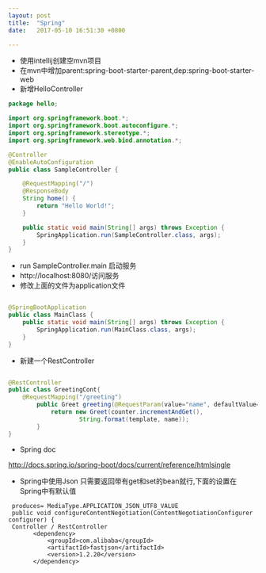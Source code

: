 ```yaml
---
layout: post
title:  "Spring"
date:   2017-05-10 16:51:30 +0800

---
```

* 使用intellij创建空mvn项目
* 在mvn中增加parent:spring-boot-starter-parent,dep:spring-boot-starter-web
* 新增HelloController

```java
package hello;

import org.springframework.boot.*;
import org.springframework.boot.autoconfigure.*;
import org.springframework.stereotype.*;
import org.springframework.web.bind.annotation.*;

@Controller
@EnableAutoConfiguration
public class SampleController {

    @RequestMapping("/")
    @ResponseBody
    String home() {
        return "Hello World!";
    }

    public static void main(String[] args) throws Exception {
        SpringApplication.run(SampleController.class, args);
    }
}
```
* run SampleController.main 启动服务
* http://localhost:8080/访问服务
* 修改上面的文件为application文件

```java

@SpringBootApplication
public class MainClass {
    public static void main(String[] args) throws Exception {
        SpringApplication.run(MainClass.class, args);
    }
}
```
* 新建一个RestController
```java

@RestController
public class GreetingCont{
    @RequestMapping("/greeting")
        public Greet greeting(@RequestParam(value="name", defaultValue="World") String name) {
            return new Greet(counter.incrementAndGet(),
                    String.format(template, name));
        }
}
```
* Spring doc

http://docs.spring.io/spring-boot/docs/current/reference/htmlsingle

* Spring中使用Json
只需要返回带有get和set的bean就行,下面的设置在Spring中有默认值
 ```text
  produces= MediaType.APPLICATION_JSON_UTF8_VALUE
  public void configureContentNegotiation(ContentNegotiationConfigurer configurer) {
  Controller / RestController
  		<dependency>
  			<groupId>com.alibaba</groupId>
  			<artifactId>fastjson</artifactId>
  			<version>1.2.20</version>
  		</dependency>
   
```
<br>

